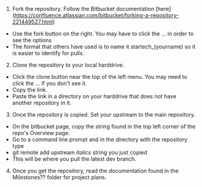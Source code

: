 1. Fork the repository. Follow the Bitbucket documentation [here] (https://confluence.atlassian.com/bitbucket/forking-a-repository-221449527.html)
* Use the fork button on the right. You may have to click the ... in order to see the options
* The format that others have used is to name it startech_(yourname) so it is easier to identify for pulls.
2. Clone the repository to your local harddrive.
* Click the clone button near the top of the left menu. You may need to click the ... if you don't see it.
* Copy the link.
* Paste the link in a directory on your harddrive that does not have another repository in it.
3. Once the repository is copied. Set your upstream to the main repository.
* On the bitbucket page, copy the string found in the top left corner of the repo's Overview page.
* Go to a command line prompt and in the directory with the repository type
* git remote add upstream *italics* string you just copied
* This will be where you pull the latest dev branch.
4. Once you get the repository, read the documentation found in the Milestones?? folder for project plans.
